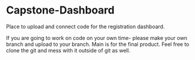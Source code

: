# Capstone-Dashboard
Place to upload and connect code for the registration dashboard.

If you are going to work on code on your own time- please make your own branch and upload to your branch. Main is for the final product. Feel free to clone the git and mess with it outside of git as well. 
